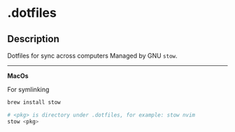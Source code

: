 # .dotfiles

## Description
Dotfiles for sync across computers
Managed by GNU `stow`. 

----

**MacOs**

For symlinking

```bash
brew install stow

# <pkg> is directory under .dotfiles, for example: stow nvim
stow <pkg>
```

